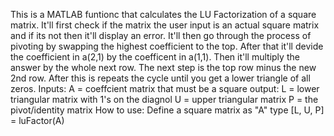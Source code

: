 This is a MATLAB funtionc that calculates the LU Factorization of a square matrix. It'll first check if the matrix the user input is an actual square matrix and if its not then it'll display an error. It'll then go through the process of pivoting by swapping the highest coefficient to the top. After that it'll devide the coefficient in a(2,1) by the coefficent in a(1,1). Then it'll multiply the answer by the whole next row. The next step is the top row minus the new 2nd row. After this is repeats the cycle until you get a lower triangle of all zeros. 
Inputs: 
      A = coeffcient matrix that must be a square
output: 
      L = lower triangular matrix with 1's on the diagnol
      U = upper triangular matrix
      P = the pivot/identity matrix
How to use:
      Define a square matrix as "A"
      type [L, U, P] = luFactor(A)
